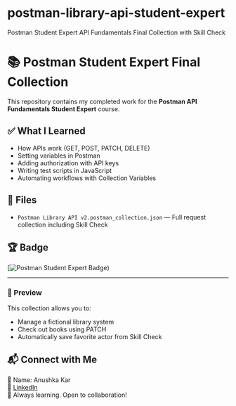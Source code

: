 # postman-library-api-student-expert
Postman Student Expert API Fundamentals Final Collection with Skill Check
# 📚 Postman Student Expert Final Collection

This repository contains my completed work for the **Postman API Fundamentals Student Expert** course.

## ✅ What I Learned

- How APIs work (GET, POST, PATCH, DELETE)
- Setting variables in Postman
- Adding authorization with API keys
- Writing test scripts in JavaScript
- Automating workflows with Collection Variables

## 📂 Files

- `Postman Library API v2.postman_collection.json` — Full request collection including Skill Check

## 🏆 Badge

[![Postman Student Expert Badge](https://badgr.com/public/assertions/Xj5I8imBRcW3YhavLAeBpA?identity__email=anushkakar06%40gmail.com))

---

### 👀 Preview

This collection allows you to:
- Manage a fictional library system
- Check out books using PATCH
- Automatically save favorite actor from Skill Check

## 📬 Connect with Me

📌 Name: Anushka Kar  
🔗 [LinkedIn](https://www.linkedin.com/in/anushka-kar-94a362320)  
🌱 Always learning. Open to collaboration!
